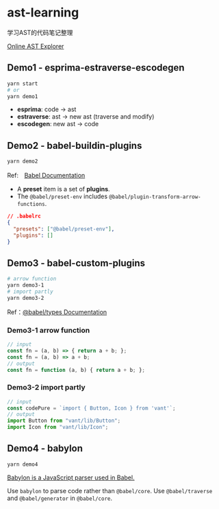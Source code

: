 # ast-learning
学习AST的代码笔记整理

[Online AST Explorer](https://astexplorer.net/)

## Demo1 - esprima-estraverse-escodegen
```sh
yarn start
# or
yarn demo1
```
- **esprima**: code -> ast
- **estraverse**: ast -> new ast (traverse and modify)
- **escodegen**: new ast -> code

## Demo2 - babel-buildin-plugins
```sh
yarn demo2
```
Ref:　[Babel Documentation](https://babeljs.io)

- A **preset** item is a set of **plugins**.
- The `@babel/preset-env` includes `@babel/plugin-transform-arrow-functions`.

```json
// .babelrc
{
  "presets": ["@babel/preset-env"],
  "plugins": []
}
```

## Demo3 - babel-custom-plugins
```sh
# arrow function
yarn demo3-1
# import partly
yarn demo3-2
```
Ref：[@babel/types Documentation](https://babeljs.io/docs/en/babel-types)

### Demo3-1 arrow function
```js
// input
const fn = (a, b) => { return a + b; };
const fn = (a, b) => a + b;
// output
const fn = function (a, b) { return a + b; };
```

### Demo3-2 import partly
```js
// input
const codePure = `import { Button, Icon } from 'vant'`;
// output
import Button from "vant/lib/Button";
import Icon from "vant/lib/Icon";
```

## Demo4 - babylon
```sh
yarn demo4
```
[Babylon is a JavaScript parser used in Babel.](https://babeljs.io/docs/en/babylon)

Use `babylon` to parse code rather than `@babel/core`.
Use `@babel/traverse` and `@babel/generator` in `@babel/core`.
